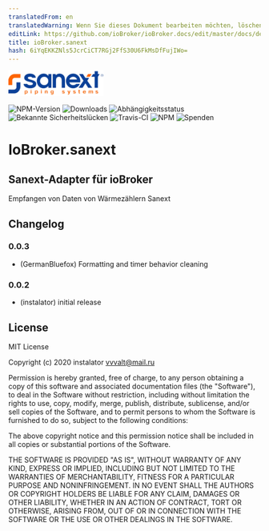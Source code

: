 ```yaml
---
translatedFrom: en
translatedWarning: Wenn Sie dieses Dokument bearbeiten möchten, löschen Sie bitte das Feld "translationsFrom". Andernfalls wird dieses Dokument automatisch erneut übersetzt
editLink: https://github.com/ioBroker/ioBroker.docs/edit/master/docs/de/adapterref/iobroker.sanext/README.md
title: ioBroker.sanext
hash: 6iYqEKKZNls5JcrCiCT7RGj2FfS30U6FkMsDfFujIWo=
---
```

![Logo](../../../en/adapterref/iobroker.sanext/admin/sanext_l.png)

![NPM-Version](http://img.shields.io/npm/v/iobroker.sanext.svg)
![Downloads](https://img.shields.io/npm/dm/iobroker.sanext.svg)
![Abhängigkeitsstatus](https://img.shields.io/david/instalator/iobroker.sanext.svg)
![Bekannte Sicherheitslücken](https://snyk.io/test/github/instalator/ioBroker.sanext/badge.svg)
![Travis-CI](http://img.shields.io/travis/instalator/ioBroker.sanext/master.svg)
![NPM](https://nodei.co/npm/iobroker.sanext.png?downloads=true)
![Spenden](https://img.shields.io/badge/Donate-PayPal-green.svg)

# IoBroker.sanext
## Sanext-Adapter für ioBroker
Empfangen von Daten von Wärmezählern Sanext

## Changelog

### 0.0.3
* (GermanBluefox) Formatting and timer behavior cleaning

### 0.0.2
* (instalator) initial release

## License
MIT License

Copyright (c) 2020 instalator <vvvalt@mail.ru>

Permission is hereby granted, free of charge, to any person obtaining a copy
of this software and associated documentation files (the "Software"), to deal
in the Software without restriction, including without limitation the rights
to use, copy, modify, merge, publish, distribute, sublicense, and/or sell
copies of the Software, and to permit persons to whom the Software is
furnished to do so, subject to the following conditions:

The above copyright notice and this permission notice shall be included in all
copies or substantial portions of the Software.

THE SOFTWARE IS PROVIDED "AS IS", WITHOUT WARRANTY OF ANY KIND, EXPRESS OR
IMPLIED, INCLUDING BUT NOT LIMITED TO THE WARRANTIES OF MERCHANTABILITY,
FITNESS FOR A PARTICULAR PURPOSE AND NONINFRINGEMENT. IN NO EVENT SHALL THE
AUTHORS OR COPYRIGHT HOLDERS BE LIABLE FOR ANY CLAIM, DAMAGES OR OTHER
LIABILITY, WHETHER IN AN ACTION OF CONTRACT, TORT OR OTHERWISE, ARISING FROM,
OUT OF OR IN CONNECTION WITH THE SOFTWARE OR THE USE OR OTHER DEALINGS IN THE
SOFTWARE.